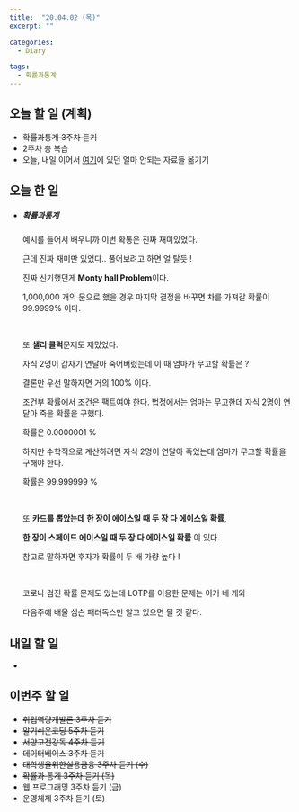 ```yaml
---
title:  "20.04.02 (목)"
excerpt: ""

categories:
  - Diary

tags:
  - 확률과통계
---
```


## 오늘 할 일 (계획)

- ~~확률과통계 3주차 듣기~~
- 2주차 총 복습
- 오늘, 내일 이어서 [여기](https://nam-ki-bok.github.io/KibokWebPortfolio/)에 있던 얼마 안되는 자료들 옮기기



## 오늘 한 일

- ##### 확률과통계

  예시를 들어서 배우니까 이번 확통은 진짜 재미있었다.

  근데 진짜 재미만 있었다.. 풀어보려고 하면 얼 탈듯 !

  진짜 신기했던게 **Monty hall Problem**이다.

  1,000,000 개의 문으로 했을 경우 마지막 결정을 바꾸면 차를 가져갈 확률이 99.9999% 이다.

  <br>

  또 **샐리 클럭**문제도 재밌었다.

  자식 2명이 갑자기 연달아 죽어버렸는데 이 때 엄마가 무고할 확률은 ?

  결론만 우선 말하자면 거의 100% 이다.

  조건부 확률에서 조건은 팩트여야 한다. 법정에서는 엄마는 무고한데 자식 2명이 연달아 죽을 확률을 구했다.

  확률은 0.0000001 %

  하지만 수학적으로 계산하려면 자식 2명이 연달아 죽었는데 엄마가 무고할 확률을 구해야 한다.

  확률은 99.999999 %

  <br>

  또 **카드를 뽑았는데 한 장이 에이스일 때 두 장 다 에이스일 확률**,

  **한 장이 스페이드 에이스일 때 두 장 다 에이스일 확률** 이 있다.

  참고로 말하자면 후자가 확률이 두 배 가량 높다 !

  <br>

  코로나 검진 확률 문제도 있는데 LOTP를 이용한 문제는 이거 네 개와

  다음주에 배울 심슨 패러독스만 알고 있으면 될 것 같다.

  

## 내일 할 일

- 

  


## 이번주 할 일

- ~~취업역량개발론 3주차 듣기~~
- ~~알기쉬운코딩 5주차 듣기~~
- ~~서양고전강독 4주차 듣기~~
- ~~데이터베이스 3주차 듣기~~
- ~~대학생을위한실용금융 3주차 듣기 (수)~~
- ~~확률과 통계 3주차 듣기 (목)~~
- 웹 프로그래밍 3주차 듣기 (금)
- 운영체제 3주차 듣기 (토)
